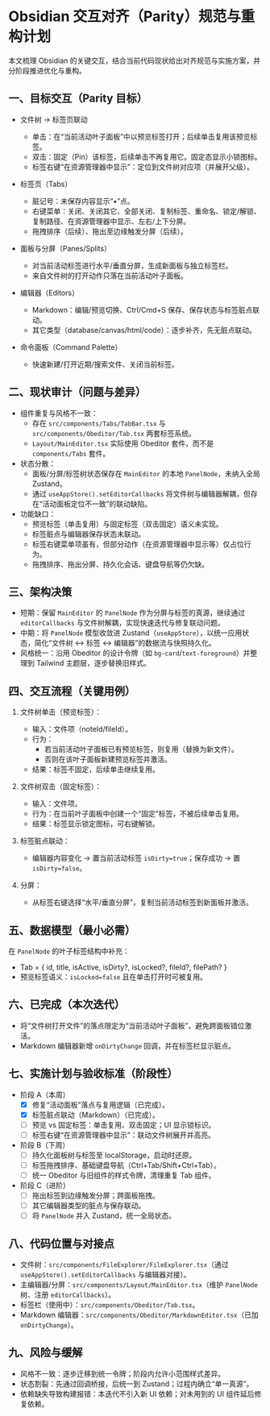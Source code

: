 # Obsidian 交互对齐（Parity）规范与重构计划

本文梳理 Obsidian 的关键交互，结合当前代码现状给出对齐规范与实施方案，并分阶段推进优化与重构。

## 一、目标交互（Parity 目标）

- 文件树 → 标签页联动
  - 单击：在“当前活动叶子面板”中以预览标签打开；后续单击复用该预览标签。
  - 双击：固定（Pin）该标签，后续单击不再复用它。固定态显示小锁图标。
  - 标签右键“在资源管理器中显示”：定位到文件树对应项（并展开父级）。

- 标签页（Tabs）
  - 脏记号：未保存内容显示“•”点。
  - 右键菜单：关闭、关闭其它、全部关闭、复制标签、重命名、锁定/解锁、复制路径、在资源管理器中显示、左右/上下分屏。
  - 拖拽排序（后续）、拖出至边缘触发分屏（后续）。

- 面板与分屏（Panes/Splits）
  - 对当前活动标签进行水平/垂直分屏，生成新面板与独立标签栏。
  - 来自文件树的打开动作只落在当前活动叶子面板。

- 编辑器（Editors）
  - Markdown：编辑/预览切换、Ctrl/Cmd+S 保存、保存状态与标签脏点联动。
  - 其它类型（database/canvas/html/code）：逐步补齐，先无脏点联动。

- 命令面板（Command Palette）
  - 快速新建/打开近期/搜索文件、关闭当前标签。

## 二、现状审计（问题与差异）

- 组件重复与风格不一致：
  - 存在 `src/components/Tabs/TabBar.tsx` 与 `src/components/Obeditor/Tab.tsx` 两套标签系统。
  - `Layout/MainEditor.tsx` 实际使用 Obeditor 套件，而不是 `components/Tabs` 套件。
- 状态分散：
  - 面板/分屏/标签树状态保存在 `MainEditor` 的本地 `PanelNode`，未纳入全局 Zustand。
  - 通过 `useAppStore().setEditorCallbacks` 将文件树与编辑器解耦，但存在“活动面板定位不一致”的联动缺陷。
- 功能缺口：
  - 预览标签（单击复用）与固定标签（双击固定）语义未实现。
  - 标签脏点与编辑器保存状态未联动。
  - 标签右键菜单项虽有，但部分动作（在资源管理器中显示等）仅占位行为。
  - 拖拽排序、拖出分屏、持久化会话、键盘导航等仍欠缺。

## 三、架构决策

- 短期：保留 `MainEditor` 的 `PanelNode` 作为分屏与标签的真源，继续通过 `editorCallbacks` 与文件树解耦，实现快速迭代与修复联动问题。
- 中期：将 `PanelNode` 模型收敛进 Zustand（`useAppStore`），以统一应用状态，简化“文件树 ↔ 标签 ↔ 编辑器”的数据流与快照持久化。
- 风格统一：沿用 Obeditor 的设计令牌（如 `bg-card`/`text-foreground`）并整理到 Tailwind 主题层，逐步替换旧样式。

## 四、交互流程（关键用例）

1) 文件树单击（预览标签）：
   - 输入：文件项（noteId/fileId）。
   - 行为：
     - 若当前活动叶子面板已有预览标签，则复用（替换为新文件）。
     - 否则在该叶子面板新建预览标签并激活。
   - 结果：标签不固定，后续单击继续复用。

2) 文件树双击（固定标签）：
   - 输入：文件项。
   - 行为：在当前叶子面板中创建一个“固定”标签，不被后续单击复用。
   - 结果：标签显示锁定图标，可右键解锁。

3) 标签脏点联动：
   - 编辑器内容变化 → 置当前活动标签 `isDirty=true`；保存成功 → 置 `isDirty=false`。

4) 分屏：
   - 从标签右键选择“水平/垂直分屏”，复制当前活动标签到新面板并激活。

## 五、数据模型（最小必需）

在 `PanelNode` 的叶子标签结构中补充：

- Tab = { id, title, isActive, isDirty?, isLocked?, fileId?, filePath? }
- 预览标签语义：`isLocked=false` 且在单击打开时可被复用。

## 六、已完成（本次迭代）

- 将“文件树打开文件”的落点限定为“当前活动叶子面板”，避免跨面板错位激活。
- Markdown 编辑器新增 `onDirtyChange` 回调，并在标签栏显示脏点。

## 七、实施计划与验收标准（阶段性）

- 阶段 A（本周）
  - [x] 修复“活动面板”落点与复用逻辑（已完成）。
  - [x] 标签脏点联动（Markdown）（已完成）。
  - [ ] 预览 vs 固定标签：单击复用、双击固定；UI 显示锁标识。
  - [ ] 标签右键“在资源管理器中显示”：联动文件树展开并高亮。

- 阶段 B（下周）
  - [ ] 持久化面板树与标签至 localStorage，启动时还原。
  - [ ] 标签拖拽排序、基础键盘导航（Ctrl+Tab/Shift+Ctrl+Tab）。
  - [ ] 统一 Obeditor 与旧组件的样式令牌，清理重复 Tab 组件。

- 阶段 C（进阶）
  - [ ] 拖出标签到边缘触发分屏；跨面板拖拽。
  - [ ] 其它编辑器类型的脏点与保存联动。
  - [ ] 将 `PanelNode` 并入 Zustand，统一全局状态。

## 八、代码位置与对接点

- 文件树：`src/components/FileExplorer/FileExplorer.tsx`（通过 `useAppStore().setEditorCallbacks` 与编辑器对接）。
- 主编辑器/分屏：`src/components/Layout/MainEditor.tsx`（维护 `PanelNode` 树、注册 `editorCallbacks`）。
- 标签栏（使用中）：`src/components/Obeditor/Tab.tsx`。
- Markdown 编辑器：`src/components/Obeditor/MarkdownEditor.tsx`（已加 `onDirtyChange`）。

## 九、风险与缓解

- 风格不一致：逐步迁移到统一令牌；阶段内允许小范围样式差异。
- 状态割裂：先通过回调桥接，后统一到 Zustand；过程内确立“单一真源”。
- 依赖缺失导致构建报错：本迭代不引入新 UI 依赖；对未用到的 UI 组件延后修复依赖。
